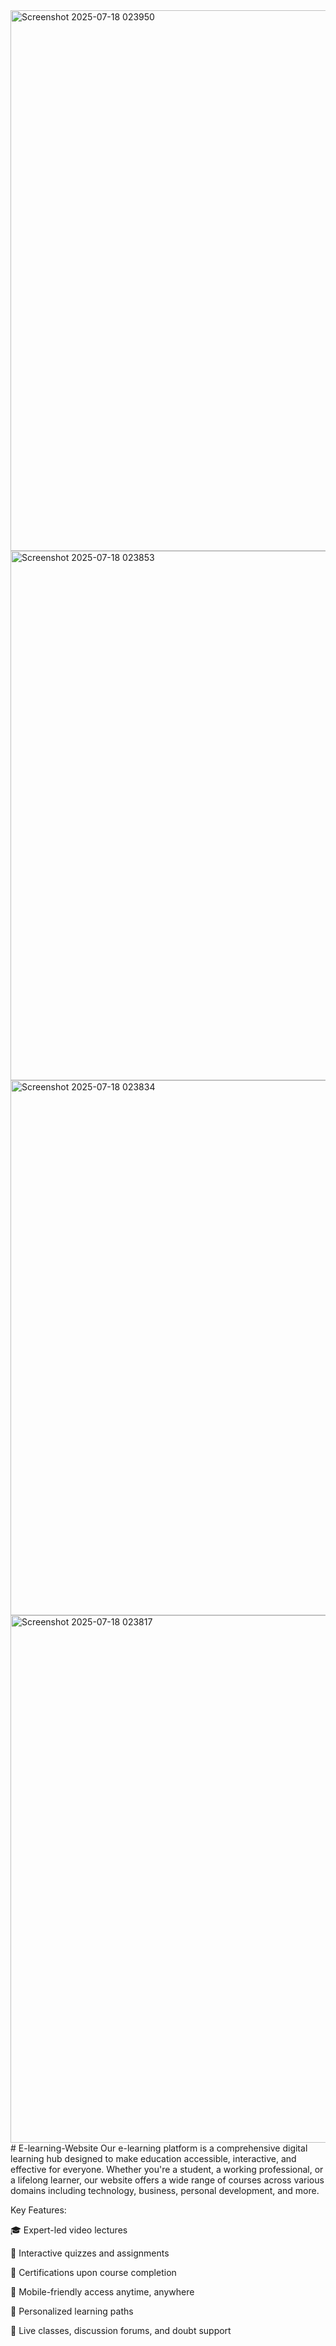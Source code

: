 <img width="1860" height="865" alt="Screenshot 2025-07-18 023950" src="https://github.com/user-attachments/assets/0de4a869-a6ee-4cba-ada7-93e4f56ed909" />
<img width="1872" height="847" alt="Screenshot 2025-07-18 023853" src="https://github.com/user-attachments/assets/aa02a017-ef81-4698-876c-66762876af21" />
<img width="1874" height="856" alt="Screenshot 2025-07-18 023834" src="https://github.com/user-attachments/assets/a74329d8-a9f2-4fbe-bb15-a6bc5042be1b" />
<img width="1868" height="844" alt="Screenshot 2025-07-18 023817" src="https://github.com/user-attachments/assets/1e82e948-c0d6-4f13-affc-32efcfeeb87f" />
# E-learning-Website
Our e-learning platform is a comprehensive digital learning hub designed to make education accessible, interactive, and effective for everyone. Whether you're a student, a working professional, or a lifelong learner, our website offers a wide range of courses across various domains including technology, business, personal development, and more.

Key Features:

🎓 Expert-led video lectures

📝 Interactive quizzes and assignments

📜 Certifications upon course completion

📱 Mobile-friendly access anytime, anywhere

🧠 Personalized learning paths

💬 Live classes, discussion forums, and doubt support
